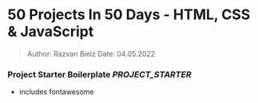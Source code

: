 # 50 Projects In 50 Days - HTML, CSS & JavaScript

> Author: Razvan Bielz
> Date: 04.05.2022

### Project Starter Boilerplate _PROJECT_STARTER_
- includes fontawesome
